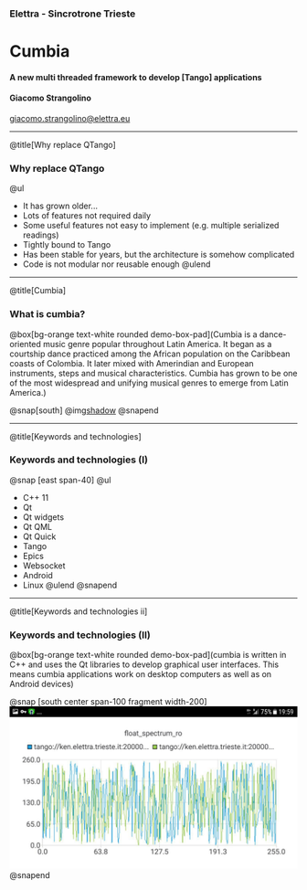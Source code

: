 ### Elettra - Sincrotrone Trieste

# Cumbia

#### A new multi threaded framework to develop [Tango] applications

#### Giacomo Strangolino

giacomo.strangolino@elettra.eu

---
@title[Why replace QTango]

### Why replace QTango

@ul
- It has grown older...
- Lots of features not required daily
- Some useful features not easy to implement (e.g. multiple serialized readings)
- Tightly bound to Tango
- Has been stable for years, but the architecture is somehow complicated
- Code is not modular nor reusable enough
@ulend

---
@title[Cumbia]

### What is cumbia?

@box[bg-orange text-white rounded demo-box-pad](Cumbia is a dance-oriented music genre popular throughout Latin America. It began as a courtship dance practiced among the African population on the Caribbean coasts of Colombia. It later mixed with Amerindian and European instruments, steps and musical characteristics. Cumbia has grown to be one of the most widespread and unifying musical genres to emerge from Latin America.)


@snap[south]
 @img[shadow](assets/img/modules.png)
@snapend


---
@title[Keywords and technologies]

### Keywords and technologies (I)

@snap [east span-40]
@ul
- C++ 11
- Qt
- Qt widgets
- Qt QML
- Qt Quick
- Tango
- Epics
- Websocket
- Android
- Linux
@ulend
@snapend

---
@title[Keywords and technologies ii]

### Keywords and technologies (II)

@box[bg-orange text-white rounded demo-box-pad](cumbia is written in C++ and uses the Qt libraries to develop graphical user interfaces. This means cumbia applications work on desktop computers as well as on Android devices)

@snap [south center span-100 fragment width-200]
![PIC](assets/img/android-plot1.png)
@snapend

